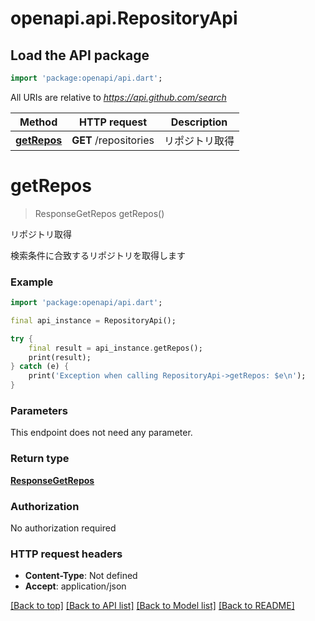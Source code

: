 # openapi.api.RepositoryApi

## Load the API package
```dart
import 'package:openapi/api.dart';
```

All URIs are relative to *https://api.github.com/search*

Method | HTTP request | Description
------------- | ------------- | -------------
[**getRepos**](RepositoryApi.md#getrepos) | **GET** /repositories | リポジトリ取得


# **getRepos**
> ResponseGetRepos getRepos()

リポジトリ取得

検索条件に合致するリポジトリを取得します

### Example
```dart
import 'package:openapi/api.dart';

final api_instance = RepositoryApi();

try {
    final result = api_instance.getRepos();
    print(result);
} catch (e) {
    print('Exception when calling RepositoryApi->getRepos: $e\n');
}
```

### Parameters
This endpoint does not need any parameter.

### Return type

[**ResponseGetRepos**](ResponseGetRepos.md)

### Authorization

No authorization required

### HTTP request headers

 - **Content-Type**: Not defined
 - **Accept**: application/json

[[Back to top]](#) [[Back to API list]](../README.md#documentation-for-api-endpoints) [[Back to Model list]](../README.md#documentation-for-models) [[Back to README]](../README.md)

